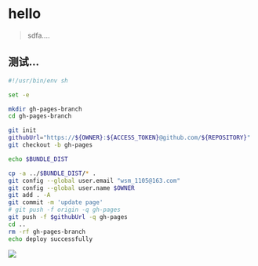 # hello

>sdfa....

## 测试...

```sh
#!/usr/bin/env sh

set -e

mkdir gh-pages-branch
cd gh-pages-branch

git init
githubUrl="https://${OWNER}:${ACCESS_TOKEN}@github.com/${REPOSITORY}"
git checkout -b gh-pages

echo $BUNDLE_DIST

cp -a ../$BUNDLE_DIST/* .
git config --global user.email "wsm_1105@163.com"
git config --global user.name $OWNER
git add . -A
git commit -m 'update page'
# git push -f origin -q gh-pages
git push -f $githubUrl -q gh-pages
cd ..
rm -rf gh-pages-branch
echo deploy successfully
```

![](https://qooapp-images-cors-beta.s3.ap-southeast-1.amazonaws.com/file/2022/9/27/ace74d0b60cc4e38b172ba6ea56821ae.gif)